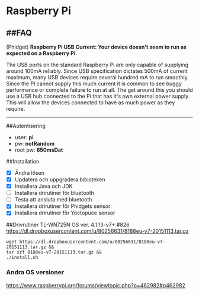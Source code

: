 # Raspberry Pi

##FAQ
-----------------------------
(Phidget)
**Raspberry Pi USB Current: Your device doesn't seem to run as expected on a Raspberry Pi.**

The USB ports on the standard Raspberry Pi are only capable of supplying around 100mA reliably. Since USB specification dictates 500mA of current maximum, many USB devices require several hundred mA to run smoothly. Since the Pi cannot supply this much current it is common to see buggy performance or complete failure to run at all. The get around this you should use a USB hub connected to the Pi that has it's own external power supply. This will allow the devices connected to have as much power as they require.

---------------------------------
##Autentisering

* user: **pi**
* pw: **notRandom**
* root pw: **650msDat**

##Installation
- [x] Ändra lösen
- [x] Updatera och uppgradera bibloteken
- [x] Installera Java och JDK
- [ ] Installera drirutiner för bluetooth
- [ ] Testa att ansluta med bluetooth 
- [x] Installera drirutiner för Phidgets sensor
- [x] Installera drirutiner för Yoctopuce sensor

##Drivrutiner TL-WN725N
OS ver. 4.1.13-v7+ #826
https://dl.dropboxusercontent.com/u/80256631/8188eu-v7-20151113.tar.gz
```
wget https://dl.dropboxusercontent.com/u/80256631/8188eu-v7-20151113.tar.gz &&
tar xzf 8188eu-v7-20151113.tar.gz &&
./install.sh
```
### Andra OS versioner
https://www.raspberrypi.org/forums/viewtopic.php?p=462982#p462982

